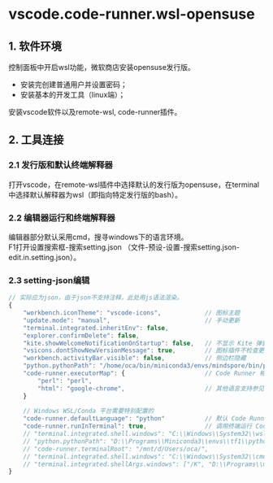 # vscode.code-runner.wsl-opensuse

## 1. 软件环境
控制面板中开启wsl功能，微软商店安装opensuse发行版。  
- 安装完创建普通用户并设置密码；  
- 安装基本的开发工具（linux端）；  

安装vscode软件以及remote-wsl, code-runner插件。  

## 2. 工具连接
### 2.1 发行版和默认终端解释器
打开vscode，在remote-wsl插件中选择默认的发行版为opensuse，在terminal中选择默认解释器为wsl（即指向特定发行版的bash）。  

### 2.2 编辑器运行和终端解释器
编辑器部分默认采用cmd，搜寻windows下的语言环境。  
F1打开设置搜索框-搜索setting.json （文件-预设-设置-搜索setting.json-edit.in.setting.json）。  

### 2.3 setting-json编辑
``` js
// 实际应为json，由于json不支持注释，此处用js语法渲染。
{
    "workbench.iconTheme": "vscode-icons",            // 图标主题
    "update.mode": "manual",                          // 手动更新
    "terminal.integrated.inheritEnv": false,
    "explorer.confirmDelete": false,
    "kite.showWelcomeNotificationOnStartup": false,   // 不显示 Kite 弹窗
    "vsicons.dontShowNewVersionMessage": true,        // 图标插件不检查更新
    "workbench.activityBar.visible": false,           // 侧边栏隐藏
    "python.pythonPath": "/home/oca/bin/miniconda3/envs/mindspore/bin/python"   // Python 解释器路径
    "code-runner.executorMap": {                      // Code Runner 相关解释器或调试器路径
        "perl": "perl",
        "html": "google-chrome",                      // 其他语言支持参见 Code Runner 插件详情页示例代码
    }
    
    // Windows WSL/Conda 平台需要特别配置的
    "code-runner.defaultLanguage": "python"           // 默认 Code Runner 编程语言为 Python
    "code-runner.runInTerminal": true,                // 调用终端运行 Code Runner 命令
    // "terminal.integrated.shell.windows": "C:\\Windows\\System32\\wsl.exe",   // 以 WSL 为解释器
    // "python.pythonPath": "D:\\Programs\\Miniconda3\\envs\\tf1\\python.exe",  // tf1 环境中 Python 解释器路径
    // "code-runner.terminalRoot": "/mnt/d/Users/oca/",                         // 终端的默认起始位置
    // "terminal.integrated.shell.windows": "C:\\Windows\\System32\\cmd.exe",   // 以 cmd 为交互 shell 终端
    // "terminal.integrated.shellArgs.windows": ["/K", "D:\\Programs\\miniconda3\\Scripts\\activate.bat D:\\Programs\\miniconda3\\envs\\tf1"]   // 配合上一行设置终端中的 Conda 虚拟环境 Python 解释器
}
```
